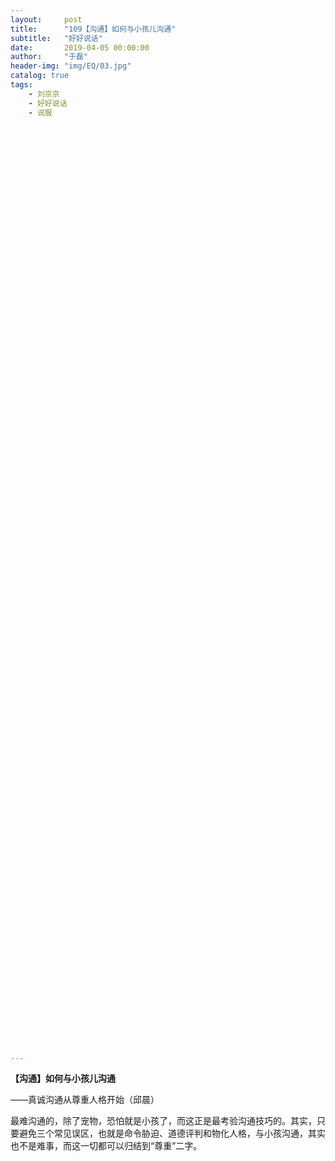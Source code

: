 ```yaml
---
layout:     post
title:      "109【沟通】如何与小孩儿沟通"
subtitle:   "好好说话"
date:       2019-04-05 00:00:00
author:     "于磊"
header-img: "img/EQ/03.jpg"
catalog: true
tags:
    - 刘京京
    - 好好说话
    - 说服











































































































---
```


**【沟通】如何与小孩儿沟通**

——真诚沟通从尊重人格开始（邱晨）

 

最难沟通的，除了宠物，恐怕就是小孩了，而这正是最考验沟通技巧的。其实，只要避免三个常见误区，也就是命令胁迫、道德评判和物化人格，与小孩沟通，其实也不是难事，而这一切都可以归结到“尊重”二字。

